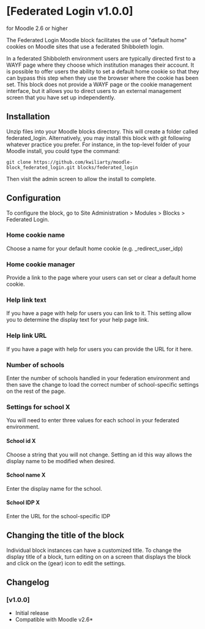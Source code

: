 # [Federated Login v1.0.0]

for Moodle 2.6 or higher

The Federated Login Moodle block facilitates the use of "default home" cookies on Moodle sites that use a federated Shibboleth login.

In a federated Shibboleth environment users are typically directed first to a WAYF page where they choose which institution manages their account. It is possible to offer users the ability to set a default home cookie so that they can bypass this step when they use the browser where the cookie has been set. This block does not provide a WAYF page or the cookie management interface, but it allows you to direct users to an external management screen that you have set up independently.

## Installation

Unzip files into your Moodle blocks directory. This will create a folder called federated_login. Alternatively, you may install this block with git following whatever practice you prefer. For instance, in the top-level folder of your Moodle install, you could type the command: 

<pre><code>git clone https://github.com/kwiliarty/moodle-block_federated_login.git blocks/federated_login</code></pre>

Then visit the admin screen to allow the install to complete.

## Configuration ##

To configure the block, go to Site Administration > Modules > Blocks > Federated Login.

### Home cookie name ###

Choose a name for your default home cookie (e.g. _redirect_user_idp)

### Home cookie manager ###

Provide a link to the page where your users can set or clear a default home cookie.

### Help link text ###

If you have a page with help for users you can link to it. This setting allow you to determine the display text for your help page link.

### Help link URL ###

If you have a page with help for users you can provide the URL for it here.

### Number of schools ###

Enter the number of schools handled in your federation environment and then save the change to load the correct number of school-specific settings on the rest of the page.

### Settings for school X ###

You will need to enter three values for each school in your federated environment.

#### School id X ####

Choose a string that you will not change. Setting an id this way allows the display name to be modified when desired.

#### School name X ####

Enter the display name for the school.

#### School IDP X ####

Enter the URL for the school-specific IDP

## Changing the title of the block ##

Individual block instances can have a customized title. To change the display title of a block, turn editing on on a screen that displays the block and click on the (gear) icon to edit the settings.

## Changelog ##

### [v1.0.0] ###
* Initial release
* Compatible with Moodle v2.6*

